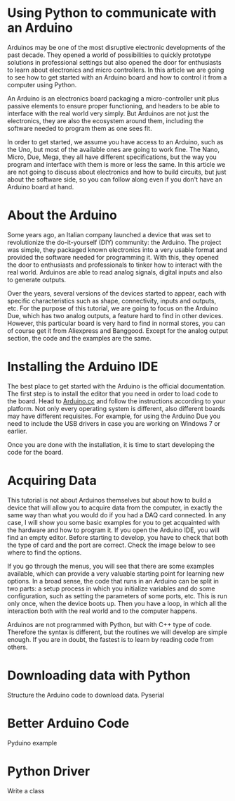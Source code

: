 Using Python to communicate with an Arduino
===========================================

Arduinos may be one of the most disruptive electronic developments of the past decade. They opened a world of possibilities to quickly prototype solutions in professional settings but also opened the door for enthusiasts to learn about electronics and micro controllers. In this article we are going to see how to get started with an Arduino board and how to control it from a computer using Python. 

An Arduino is an electronics board packaging a micro-controller unit plus passive elements to ensure proper functioning, and headers to be able to interface with the real world very simply. But Arduinos are not just the electronics, they are also the ecosystem around them, including the software needed to program them as one sees fit.

In order to get started, we assume you have access to an Arduino, such as the Uno, but most of the available ones are going to work fine. The Nano, Micro, Due, Mega, they all have different specifications, but the way you program and interface with them is more or less the same. In this article we are not going to discuss about electronics and how to build circuits, but just about the software side, so you can follow along even if you don't have an Arduino board at hand. 


About the Arduino
=================

Some years ago, an Italian company launched a device that was set to
revolutionize the do-it-yourself (DIY) community: the Arduino. The
project was simple, they packaged known electronics into a very usable
format and provided the software needed for programming it. With this,
they opened the door to enthusiasts and professionals to tinker how to
interact with the real world. Arduinos are able to read analog signals,
digital inputs and also to generate outputs.

Over the years, several versions of the devices started to appear, each
with specific characteristics such as shape, connectivity, inputs and
outputs, etc. For the purpose of this tutorial, we are going to focus on
the Arduino Due, which has two analog outputs, a feature hard to find in
other devices. However, this particular board is very hard to find in
normal stores, you can of course get it from Aliexpress and Banggood.
Except for the analog output section, the code and the examples are the
same.

Installing the Arduino IDE
==========================

The best place to get started with the Arduino is the official
documentation. The first step is to install the editor that you need in
order to load code to the board. Head to
[Arduino.cc](https://www.arduino.cc/en/Guide/HomePage) and follow the
instructions according to your platform. Not only every operating system
is different, also different boards may have different requisites. For
example, for using the Arduino Due you need to include the USB drivers
in case you are working on Windows 7 or earlier.

Once you are done with the installation, it is time to start developing
the code for the board.

Acquiring Data
==============

This tutorial is not about Arduinos themselves but about how to build a
device that will allow you to acquire data from the computer, in exactly
the same way than what you would do if you had a DAQ card connected. In
any case, I will show you some basic examples for you to get acquainted
with the hardware and how to program it. If you open the Arduino IDE,
you will find an empty editor. Before starting to develop, you have to
check that both the type of card and the port are correct. Check the
image below to see where to find the options.

If you go through the menus, you will see that there are some examples
available, which can provide a very valuable starting point for learning
new options. In a broad sense, the code that runs in an Arduino can be
split in two parts: a setup process in which you initialize variables
and do some configuration, such as setting the parameters of some ports,
etc. This is run only once, when the device boots up. Then you have a
loop, in which all the interaction both with the real world and to the
computer happens.

Arduinos are not programmed with Python, but with C++ type of code.
Therefore the syntax is different, but the routines we will develop are
simple enough. If you are in doubt, the fastest is to learn by reading
code from others.

Downloading data with Python
============================

Structure the Arduino code to download data. Pyserial

Better Arduino Code
===================

Pyduino example

Python Driver
=============

Write a class
